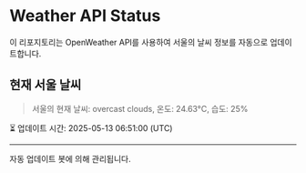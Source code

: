 
# Weather API Status

이 리포지토리는 OpenWeather API를 사용하여 서울의 날씨 정보를 자동으로 업데이트합니다.

## 현재 서울 날씨
> 서울의 현재 날씨: overcast clouds, 온도: 24.63°C, 습도: 25%

⏳ 업데이트 시간: 2025-05-13 06:51:00 (UTC)

---
자동 업데이트 봇에 의해 관리됩니다.
